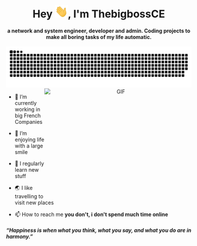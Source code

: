 <div align="center">
<h1 align="center">Hey <img width="35" src="https://github.com/1999AZZAR/1999AZZAR/blob/main/resources/img/waving.gif">, I'm ThebigbossCE</h1>
<h4 align="center">a network and system engineer, developer and admin. Coding projects to make all boring tasks of my life automatic.</h4>
</div>

<div align="center">
  <a href="https://github.com/ThebigbossCE">
  <img  src="https://github.com/ThebigbossCE/ThebigbossCE/blob/main/grid-snake.svg"
       alt="snake" /></a>
</div>

<a target="_blank" align="center">
  <img align="right" top="500" height="300" width="400" alt="GIF" src="https://media.giphy.com/media/SWoSkN6DxTszqIKEqv/giphy.gif">
</a>

- 🔭 I’m currently working in big French Companies

- 🌱 I’m enjoying life with a large smile

- 📝 I regularly learn new stuff

- 🌏 I like travelling to visit new places

- 📫 How to reach me **you don't, i don't spend much time online**

<h5>“Happiness is when what you think, what you say, and what you do are in harmony.”</h5> 

<!---
ThebigbossCE/ThebigbossCE is a ✨ special ✨ repository because its `README.md` (this file) appears on your GitHub profile.
You can click the Preview link to take a look at your changes.
--->
